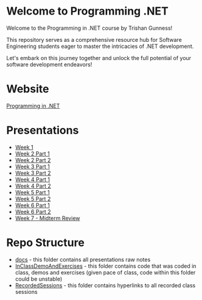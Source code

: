 # Welcome to Programming .NET

Welcome to the Programming in .NET course by Trishan Gunness!

This repository serves as a comprehensive resource hub for Software Engineering students eager to master the intricacies of .NET development. 

Let's embark on this journey together and unlock the full potential of your software development endeavors!

# Website
[Programming in .NET](https://tgunness.github.io/ProgrammingInDotnet/)

# Presentations
- [Week 1](https://tgunness.github.io/ProgrammingInDotnet/Week1.html)
- [Week 2 Part 1](https://tgunness.github.io/ProgrammingInDotnet/Week2Part1.html)
- [Week 2 Part 2](https://tgunness.github.io/ProgrammingInDotnet/Week2Part2.html)
- [Week 3 Part 1](https://tgunness.github.io/ProgrammingInDotnet/Week3Part1.html)
- [Week 3 Part 2](https://tgunness.github.io/ProgrammingInDotnet/Week3Part2.html)
- [Week 4 Part 1](https://tgunness.github.io/ProgrammingInDotnet/Week4Part1.html)
- [Week 4 Part 2](https://tgunness.github.io/ProgrammingInDotnet/Week4Part2.html)
- [Week 5 Part 1](https://tgunness.github.io/ProgrammingInDotnet/Week5Part1.html)
- [Week 5 Part 2](https://tgunness.github.io/ProgrammingInDotnet/Week5Part2.html)
- [Week 6 Part 1](https://tgunness.github.io/ProgrammingInDotnet/Week6Part1.html)
- [Week 6 Part 2](https://tgunness.github.io/ProgrammingInDotnet/Week6Part2.html)
- [Week 7 - Midterm Review](https://tgunness.github.io/ProgrammingInDotnet/Week7.html)

# Repo Structure

- [docs](https://github.com/tgunness/ProgrammingInDotnet/tree/main/docs) - this folder contains all presentations raw notes
- [InClassDemoAndExercises](https://github.com/tgunness/ProgrammingInDotnet/tree/main/InClassDemoAndExercises) - this folder contains code that was coded in class, demos and exercises (given pace of class, code within this folder could be unstable)
- [RecordedSessions](https://github.com/tgunness/ProgrammingInDotnet/tree/main/RecordedSessions) - this folder contains hyperlinks to all recorded class sessions



